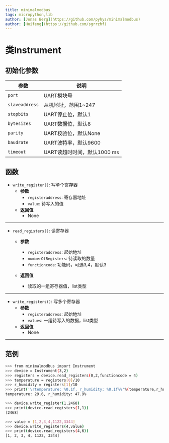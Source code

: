 ```yaml
---
title: minimalmodbus
tags: micropython,lib
author: [Jonas Berg](https://github.com/pyhys/minimalmodbus)
author: [Huifeng](https://github.com/sgrrzhf)
---
```

#  类Instrument

## 初始化参数
参数 | 说明
--- | ---
`port` | UART模块号
`slaveaddress` | 从机地址，范围1~247
`stopbits` | UART停止位，默认1
`bytesizes` | UART数据位，默认8
`parity` | UART校验位，默认None
`baudrate` | UART波特率，默认9600
`timeout` | UART读超时时间，默认1000 ms

## 函数
* `write_register()`: 写单个寄存器
  * **参数**
    * `registeraddress`: 寄存器地址
    * `value`: 待写入的值
  * **返回值**
    * None

---
* `read_registers()`: 读寄存器
  * **参数**
    * `registeraddress`: 起始地址
    * `numberOfRegisters`: 待读取的数量
    * `functioncode`: 功能码，可选3,4，默认3

  * **返回值**
    * 读取的一组寄存器值，list类型
---
* `write_registers()`: 写多个寄存器
  * **参数**
    * `registeraddress`: 起始地址
    * `values`: 一组待写入的数据，list类型
  * **返回值**
    * None
---

## 范例
```bash
>>> from minimalmodbus import Instrument
>>> device = Instrument(3,2)
>>> registers = device.read_registers(0,2,functioncode = 4)
>>> temperature = registers[0]/10
>>> r_humidity = registers[1]/10
>>> print('\rtemperature: %0.1f, r_humidity: %0.1f%%'%(temperature,r_humidity))
temperature: 29.6, r_humidity: 47.9%

>>> device.write_register(1,2468)
>>> print(device.read_registers(1,1))
[2468]

>>> value = [1,2,3,4,1122,3344]
>>> device.write_registers(4,value)
>>> print(device.read_registers(4,6))
[1, 2, 3, 4, 1122, 3344]
```
